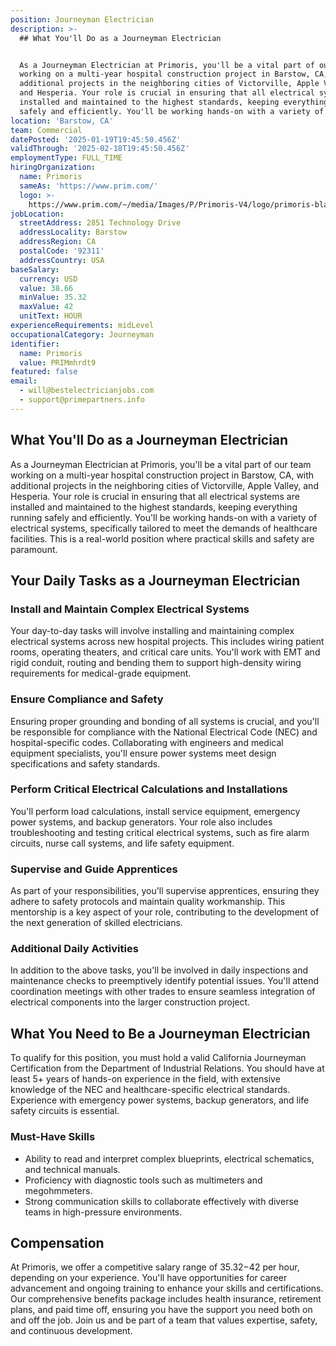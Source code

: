 ```yaml
---
position: Journeyman Electrician
description: >-
  ## What You'll Do as a Journeyman Electrician


  As a Journeyman Electrician at Primoris, you'll be a vital part of our team
  working on a multi-year hospital construction project in Barstow, CA, with
  additional projects in the neighboring cities of Victorville, Apple Valley,
  and Hesperia. Your role is crucial in ensuring that all electrical systems are
  installed and maintained to the highest standards, keeping everything running
  safely and efficiently. You'll be working hands-on with a variety of ...
location: 'Barstow, CA'
team: Commercial
datePosted: '2025-01-19T19:45:50.456Z'
validThrough: '2025-02-18T19:45:50.456Z'
employmentType: FULL_TIME
hiringOrganization:
  name: Primoris
  sameAs: 'https://www.prim.com/'
  logo: >-
    https://www.prim.com/~/media/Images/P/Primoris-V4/logo/primoris-black.png?h=62&iar=0&w=138
jobLocation:
  streetAddress: 2851 Technology Drive
  addressLocality: Barstow
  addressRegion: CA
  postalCode: '92311'
  addressCountry: USA
baseSalary:
  currency: USD
  value: 38.66
  minValue: 35.32
  maxValue: 42
  unitText: HOUR
experienceRequirements: midLevel
occupationalCategory: Journeyman
identifier:
  name: Primoris
  value: PRIMmhrdt9
featured: false
email:
  - will@bestelectricianjobs.com
  - support@primepartners.info
---
```




## What You'll Do as a Journeyman Electrician

As a Journeyman Electrician at Primoris, you'll be a vital part of our team working on a multi-year hospital construction project in Barstow, CA, with additional projects in the neighboring cities of Victorville, Apple Valley, and Hesperia. Your role is crucial in ensuring that all electrical systems are installed and maintained to the highest standards, keeping everything running safely and efficiently. You'll be working hands-on with a variety of electrical systems, specifically tailored to meet the demands of healthcare facilities. This is a real-world position where practical skills and safety are paramount.

## Your Daily Tasks as a Journeyman Electrician

### Install and Maintain Complex Electrical Systems

Your day-to-day tasks will involve installing and maintaining complex electrical systems across new hospital projects. This includes wiring patient rooms, operating theaters, and critical care units. You'll work with EMT and rigid conduit, routing and bending them to support high-density wiring requirements for medical-grade equipment.

### Ensure Compliance and Safety

Ensuring proper grounding and bonding of all systems is crucial, and you'll be responsible for compliance with the National Electrical Code (NEC) and hospital-specific codes. Collaborating with engineers and medical equipment specialists, you'll ensure power systems meet design specifications and safety standards.

### Perform Critical Electrical Calculations and Installations

You'll perform load calculations, install service equipment, emergency power systems, and backup generators. Your role also includes troubleshooting and testing critical electrical systems, such as fire alarm circuits, nurse call systems, and life safety equipment.

### Supervise and Guide Apprentices

As part of your responsibilities, you'll supervise apprentices, ensuring they adhere to safety protocols and maintain quality workmanship. This mentorship is a key aspect of your role, contributing to the development of the next generation of skilled electricians.

### Additional Daily Activities

In addition to the above tasks, you'll be involved in daily inspections and maintenance checks to preemptively identify potential issues. You'll attend coordination meetings with other trades to ensure seamless integration of electrical components into the larger construction project.

## What You Need to Be a Journeyman Electrician

To qualify for this position, you must hold a valid California Journeyman Certification from the Department of Industrial Relations. You should have at least 5+ years of hands-on experience in the field, with extensive knowledge of the NEC and healthcare-specific electrical standards. Experience with emergency power systems, backup generators, and life safety circuits is essential.

### Must-Have Skills

- Ability to read and interpret complex blueprints, electrical schematics, and technical manuals.
- Proficiency with diagnostic tools such as multimeters and megohmmeters.
- Strong communication skills to collaborate effectively with diverse teams in high-pressure environments.

## Compensation

At Primoris, we offer a competitive salary range of $35.32-$42 per hour, depending on your experience. You'll have opportunities for career advancement and ongoing training to enhance your skills and certifications. Our comprehensive benefits package includes health insurance, retirement plans, and paid time off, ensuring you have the support you need both on and off the job. Join us and be part of a team that values expertise, safety, and continuous development.